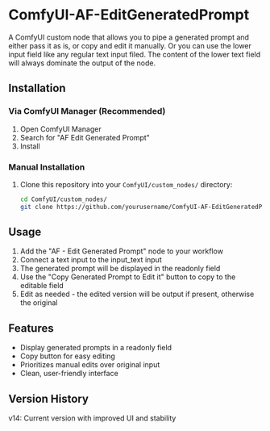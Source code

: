 # ComfyUI-AF-EditGeneratedPrompt
A ComfyUI custom node that allows you to pipe a generated prompt and either pass it as is, or copy and edit it manually. Or you can use the lower input field like any regular text input filed. The content of the lower text field will always dominate the output of the node.
## Installation
### Via ComfyUI Manager (Recommended)
1. Open ComfyUI Manager
2. Search for "AF Edit Generated Prompt"
3. Install

### Manual Installation
1. Clone this repository into your `ComfyUI/custom_nodes/` directory:
   ```bash
   cd ComfyUI/custom_nodes/
   git clone https://github.com/yourusername/ComfyUI-AF-EditGeneratedPrompt.git


## Usage
1. Add the "AF - Edit Generated Prompt" node to your workflow
2. Connect a text input to the input_text input
3. The generated prompt will be displayed in the readonly field
4. Use the "Copy Generated Prompt to Edit it" button to copy to the editable field
5. Edit as needed - the edited version will be output if present, otherwise the original

## Features
- Display generated prompts in a readonly field
- Copy button for easy editing
- Prioritizes manual edits over original input
- Clean, user-friendly interface

## Version History
v14: Current version with improved UI and stability
